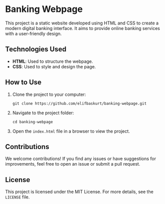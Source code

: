 
# Banking Webpage

This project is a static website developed using HTML and CSS to create a modern digital banking interface. It aims to provide online banking services with a user-friendly design.

## Technologies Used

- **HTML**: Used to structure the webpage.
- **CSS**: Used to style and design the page.

## How to Use

1. Clone the project to your computer:
   ```
   git clone https://github.com/elifbaskurt/banking-webpage.git
   ```
2. Navigate to the project folder:
   ```
   cd banking-webpage
   ```
3. Open the `index.html` file in a browser to view the project.

## Contributions

We welcome contributions! If you find any issues or have suggestions for improvements, feel free to open an issue or submit a pull request.

## License

This project is licensed under the MIT License. For more details, see the `LICENSE` file.
```
